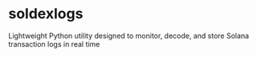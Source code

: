 # soldexlogs
Lightweight Python utility designed to monitor, decode, and store Solana transaction logs in real time
